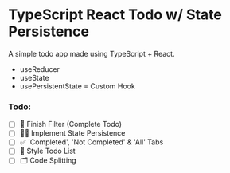 # TypeScript React Todo w/ State Persistence

A simple todo app made using TypeScript + React.

- useReducer
- useState
- usePersistentState = Custom Hook

### Todo:
- [ ] 📝 Finish Filter (Complete Todo)
- [ ] 👨‍💻 Implement State Persistence
- [ ] ✅ 'Completed', 'Not Completed' & 'All' Tabs
- [ ] 🎨 Style Todo List
- [ ] 🗂 Code Splitting
